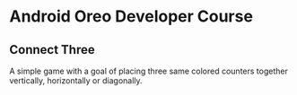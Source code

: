 # Android Oreo Developer Course
## Connect Three
A simple game with a goal of placing three same colored counters together vertically, horizontally or diagonally.